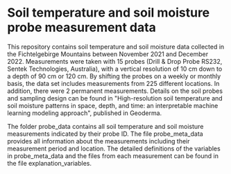 # Soil temperature and soil moisture probe measurement data
This repository contains soil temperature and soil moisture data collected in the Fichtelgebirge Mountains between November 2021 and December 2022. Measurements were taken with 15 probes (Drill & Drop Probe RS232, Sentek Technologies, Australia), with a vertical resolution of 10 cm down to a depth of 90 cm or 120 cm. By shifting the probes on a weekly or monthly basis, the data set includes measurements from 225 different locations. In addition, there were 2 permanent measurements.
Details on the soil probes and sampling design can be found in "High-resolution soil temperature and soil moisture patterns in space, depth, and time: an interpretable machine learning modeling approach", published in Geoderma.

The folder probe_data contains all soil temperature and soil moisture measurements indicated by their probe ID. The file probe_meta_data provides all information about the measurements including their measurement period and location. The detailed definitions of the variables in probe_meta_data and the files from each measurement can be found in the file explanation_variables.
